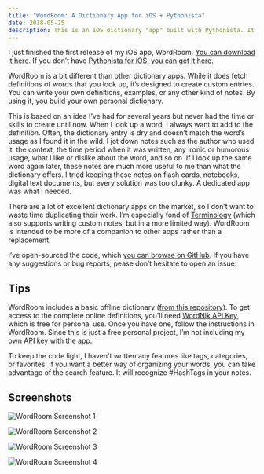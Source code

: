```yaml
---
title: "WordRoom: A Dictionary App for iOS + Pythonista"
date: 2018-05-25
description: This is an iOS dictionary "app" built with Pythonista. It saves the words you look up and your notes on them.
---
```

I just finished the first release of my iOS app, WordRoom. [You can download it here](https://github.com/johnridesabike/WordRoom/releases/latest). If you don’t have [Pythonista for iOS, you can get it here](http://omz-software.com/pythonista/).

WordRoom is a bit different than other dictionary apps. While it does fetch definitions of words that you look up, it’s designed to create custom entries. You can write your own definitions, examples, or any other kind of notes. By using it, you build your own personal dictionary.

This is based on an idea I’ve had for several years but never had the time or skills to create until now. When I look up a word, I always want to add to the definition. Often, the dictionary entry is dry and doesn’t match the word’s usage as I found it in the wild. I jot down notes such as the author who used it, the context, the time period when it was written, any ironic or humorous usage, what I like or dislike about the word, and so on. If I look up the same word again later, these notes are much more useful to me than what the dictionary offers. I tried keeping these notes on flash cards, notebooks, digital text documents, but every solution was too clunky. A dedicated app was what I needed.

There are a lot of excellent dictionary apps on the market, so I don’t want to waste time duplicating their work. I’m especially fond of [Terminology](https://agiletortoise.com/terminology/) (which also supports writing custom notes, but in a more limited way). WordRoom is intended to be more of a companion to other apps rather than a replacement.

I’ve open-sourced the code, which [you can browse on GitHub](https://github.com/johnridesabike/WordRoom). If you have any suggestions or bug reports, pease don’t hesitate to open an issue.

## Tips

WordRoom includes a basic offline dictionary ([from this repository](https://github.com/johnridesabike/OPTED-to-JSON)). To get access to the complete online definitions, you'll need [WordNik API Key](https://developer.wordnik.com/), which is free for personal use. Once you have one, follow the instructions in WordRoom. Since this is just a free personal project, I’m not including my own API key with the app.

To keep the code light, I haven't written any features like tags, categories, or favorites. If you want a better way of organizing your words, you can take advantage of the search feature. It will recognize #HashTags in your notes.

## Screenshots

![WordRoom Screenshot 1](./fullsizeoutput_e76.jpeg)

![WordRoom Screenshot 2](./fullsizeoutput_e77.jpeg)

![WordRoom Screenshot 3](./fullsizeoutput_e75.jpeg)

![WordRoom Screenshot 4](./fullsizeoutput_e78.jpeg)
